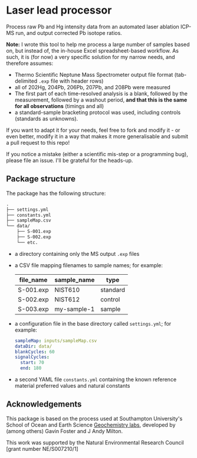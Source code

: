 # Laser lead processor

Process raw Pb and Hg intensity data from an automated laser ablation ICP-MS run, and output corrected Pb isotope ratios.

**Note:** I wrote this tool to help me process a large number of samples based on, but instead of, the in-house Excel spreadsheet-based workflow. As such, it is (for now) a very specific solution for my narrow needs, and therefore assumes:

- Thermo Scientific Neptune Mass Spectrometer output file format (tab-delimited `.exp` file with header rows)
- all of 202Hg, 204Pb, 206Pb, 207Pb, and 208Pb were measured
- The first part of each time-resolved analysis is a blank, followed by the measurement, followed by a washout period, **and that this is the same for all observations** (timings and all)
- a standard-sample bracketing protocol was used, including controls (standards as unknowns).

If you want to adapt it for your needs, feel free to fork and modify it - or even better, modify it in a way that makes it more generalisable and submit a pull request to this repo!

If you notice a mistake (either a scientific mis-step or a programming bug), please file an issue. I'll be grateful for the heads-up.

## Package structure

The package has the following structure:

```txt
.
├── settings.yml
├── constants.yml
├── sampleMap.csv
└── data/
    ├── S-001.exp
    ├── S-002.exp
    └── etc.
```

- a directory containing only the MS output `.exp` files
- a CSV file mapping filenames to sample names; for example:

    | file_name | sample_name | type     |
    | --------- | ----------- | -------- |
    | S-001.exp | NIST610     | standard |
    | S-002.exp | NIST612     | control  |
    | S-003.exp | my-sample-1 | sample   |

- a configuration file in the base directory called `settings.yml`; for example:

    ```yaml
    sampleMap: inputs/sampleMap.csv
    dataDir: data/
    blankCycles: 60
    signalCycles:
      start: 70
      end: 180
    ```

- a second YAML file `constants.yml` containing the known reference material preferred values and natural constants

## Acknowledgements

This package is based on the process used at Southampton University's School of Ocean and Earth Science [Geochemistry labs](https://www.southampton.ac.uk/oes/research/themes/geochemistry/instruments_and_labs.page), developed by (among others) Gavin Foster and J Andy Milton.

This work was supported by the Natural Environmental Research Council [grant number NE/S007210/1]
